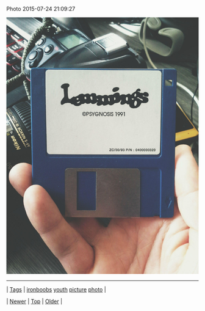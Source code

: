 <!--
title: Photo 2015-07-24 21
date: 2020-06-28T15:27:00.087Z
tags: ironboobs, youth, picture, photo
-->


Photo 2015-07-24 21:09:27

![](124946968569-0.jpg)

<!--BOTTOM-POST-NAVIGATION-->
---

| [Tags](tags.md) | [ironboobs](tag-ironboobs.md) [youth](tag-youth.md) [picture](tag-picture.md) [photo](tag-photo.md) |

| [Newer](124946932559.md) | [Top](index.md) | [Older](125031389782.md) |